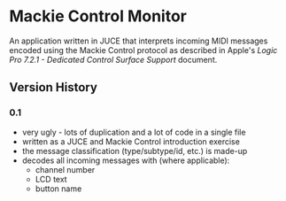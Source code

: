 # Mackie Control Monitor

An application written in JUCE that interprets incoming MIDI messages encoded using the Mackie Control protocol as described in Apple's *Logic Pro 7.2.1 - Dedicated Control Surface Support* document.

## Version History

### 0.1
* very ugly - lots of duplication and a lot of code in a single file
* written as a JUCE and Mackie Control introduction exercise 
* the message classification (type/subtype/id, etc.) is made-up
* decodes all incoming messages with (where applicable):
    * channel number
    * LCD text
    * button name
